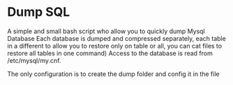 Dump SQL
========

A simple and small bash script who allow you to quickly dump Mysql Database
Each database is dumped and compressed separately, each table in a different 
to allow you to restore only on table or all, you can cat files to restore all tables in one command)
Access to the database is read from /etc/mysql/my.cnf.

The only configuration is to create the dump folder and config it in the file

